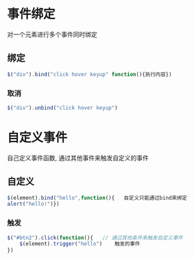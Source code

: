 # 事件绑定

对一个元素进行多个事件同时绑定

## 绑定

```js
$("div").bind("click hover keyup" function(){执行内容})
```

### 取消

```js
$("div").unbind("click hover keyup")
```

# 自定义事件

自己定义事件函数, 通过其他事件来触发自定义的事件

## 自定义

```js
$(element).bind("hello",function(){   自定义只能通过bind来绑定
alert("hello!")})
```

### 触发

```js
$("#btn2").click(function(){   // 通过其他条件来触发自定义事件
    $(element).trigger("hello")    触发的事件
})
```

